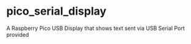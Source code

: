 # pico_serial_display
A Raspberry Pico USB Display that shows text sent via USB Serial Port provided
